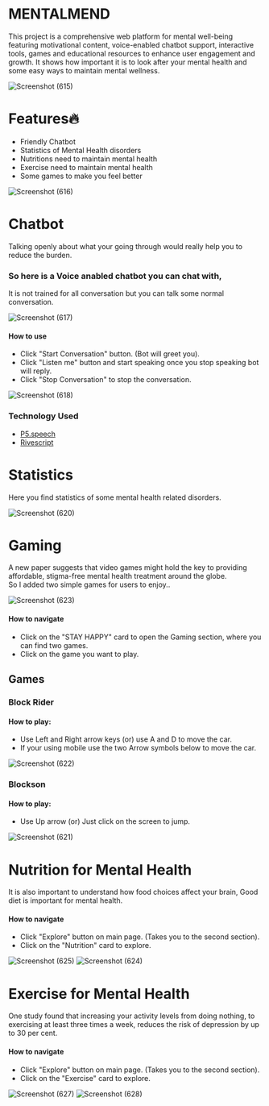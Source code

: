 # MENTALMEND
This project is a comprehensive web platform for mental well-being featuring motivational content, voice-enabled chatbot support, interactive tools, games and educational resources to enhance user
engagement and growth. 
It shows how important it is to look after your mental health and some easy ways to maintain mental wellness.

![Screenshot (615)](https://github.com/user-attachments/assets/08d498ca-8a00-4f37-9044-78a3495cbbf1)

# Features🔥

* Friendly Chatbot
* Statistics of Mental Health disorders
* Nutritions need to maintain mental health
* Exercise need to maintain mental health
* Some games to make you feel better

![Screenshot (616)](https://github.com/user-attachments/assets/43b02b1d-0ce2-4a31-987c-1f78fe9659b5)

# Chatbot

Talking openly about what your going through would really help you to reduce the burden. 

### So here is a Voice anabled chatbot you can chat with, 
It is not trained for all conversation but you can talk some normal conversation.

![Screenshot (617)](https://github.com/user-attachments/assets/2fcbab0a-f327-4341-aeae-bc103a51a5be)

#### How to use

* Click "Start Conversation" button. (Bot will greet you).
* Click "Listen me" button and start speaking once you stop speaking bot will reply.
* Click "Stop Conversation" to stop the conversation.

![Screenshot (618)](https://github.com/user-attachments/assets/c8102bce-752a-4ca3-916c-d52e3491167a)

### Technology Used

* [P5.speech](https://idmnyu.github.io/p5.js-speech/)
* [Rivescript](https://www.rivescript.com/)


# Statistics

Here you find statistics of some mental health related disorders.

![Screenshot (620)](https://github.com/user-attachments/assets/279d89bb-d8c7-4359-a92c-7739cf40942f)


# Gaming 

A new paper suggests that video games might hold the key to providing affordable, stigma-free mental health
treatment around the globe.  
So I added two simple games for users to enjoy..

![Screenshot (623)](https://github.com/user-attachments/assets/3a758550-9c22-485d-8772-db36cd24b88a)

#### How to navigate

* Click on the "STAY HAPPY" card to open the Gaming section, where you can find two games.
* Click on the game you want to play.

## Games

### Block Rider

#### How to play:

* Use Left and Right arrow keys (or) use A and D to move the car.
* If your using mobile use the two Arrow symbols below to move the car.

![Screenshot (622)](https://github.com/user-attachments/assets/32ab51ef-2506-40b8-a19e-d0639c1d5b7a)

### Blockson

#### How to play:

* Use Up arrow (or) Just click on the screen to jump.
  
![Screenshot (621)](https://github.com/user-attachments/assets/52349490-d509-420e-b0d6-e701a1c52130)



# Nutrition for Mental Health

It is also important to understand how food choices affect your brain, Good diet is 
important for mental health.

#### How to navigate

* Click "Explore" button on main page. (Takes you to the second section).
* Click on the "Nutrition" card to explore.

![Screenshot (625)](https://github.com/user-attachments/assets/c8f7dd2a-cf30-49f9-96d1-872335d924f4)
![Screenshot (624)](https://github.com/user-attachments/assets/20ef38a5-f93e-48fb-b3f5-63f9353f5322)



# Exercise for Mental Health

One study found that increasing your activity levels from doing nothing, to exercising at least three times a week, reduces the risk of depression by up to 30 per cent.

#### How to navigate

* Click "Explore" button on main page. (Takes you to the second section).
* Click on the "Exercise" card to explore.

![Screenshot (627)](https://github.com/user-attachments/assets/cd7f5369-7a7b-4554-9f9c-c91545429b7c)
![Screenshot (628)](https://github.com/user-attachments/assets/3adcea64-9d6b-4ad1-9cc0-2478f7774b7e)









